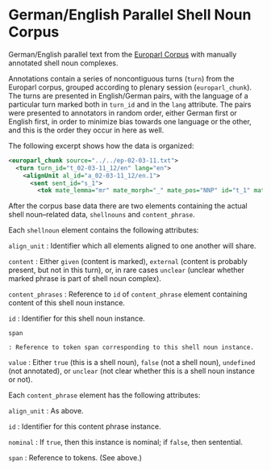 # German/English Parallel Shell Noun Corpus

German/English parallel text from the [Europarl Corpus][europarl] with manually annotated shell noun complexes.

Annotations contain a series of noncontiguous turns (`turn`) from the Europarl corpus, grouped according to plenary session (`europarl_chunk`). The turns are presented in English/German pairs, with the language of a particular turn marked both in `turn_id` and in the `lang` attribute. The pairs were presented to annotators in random order, either German first or English first, in order to minimize bias towards one language or the other, and this is the order they occur in here as well.

The following excerpt shows how the data is organized:
```xml
<europarl_chunk source="../../ep-02-03-11.txt">
  <turn turn_id="t_02-03-11_12/en" lang="en">
    <alignUnit al_id="a_02-03-11_12/en.1">
      <sent sent_id="s_1">
        <tok mate_lemma="mr" mate_morph="_" mate_pos="NNP" id="t_1" mate_mother="t_2" mate_rel="NMOD">Mr</tok>
```

After the corpus base data there are two elements containing the actual shell noun–related data, `shellnouns` and `content_phrase`.

Each `shellnoun` element contains the following attributes:

`align_unit`
	: Identifier which all elements aligned to one another will share.
	
`content`
	: Either `given` (content is marked), `external` (content is
	probably present, but not in this turn), or, in rare cases
	`unclear` (unclear whether marked phrase is part of shell noun
	complex).
	
`content_phrases`
	: Reference to `id` of `content_phrase` element containing content
    of this shell noun instance.
    
`id`
	: Identifier for this shell noun instance.
	
`span`

	: Reference to token span corresponding to this shell noun instance.
	
`value`
	: Either `true` (this is a shell noun), `false` (not a shell
    noun), `undefined` (not annotated), or `unclear` (not clear
    whether this is a shell noun instance or not).
	
	
Each `content_phrase` element has the following attributes:

`align_unit`
	: As above.
	
`id`
	: Identifier for this content phrase instance.
	
`nominal`
	: If `true`, then this instance is nominal; if `false`, then sentential.
	
`span`
	: Reference to tokens. (See above.)



[europarl]: http://www.statmt.org/europarl/ "Europarl Parallel Corpus"
